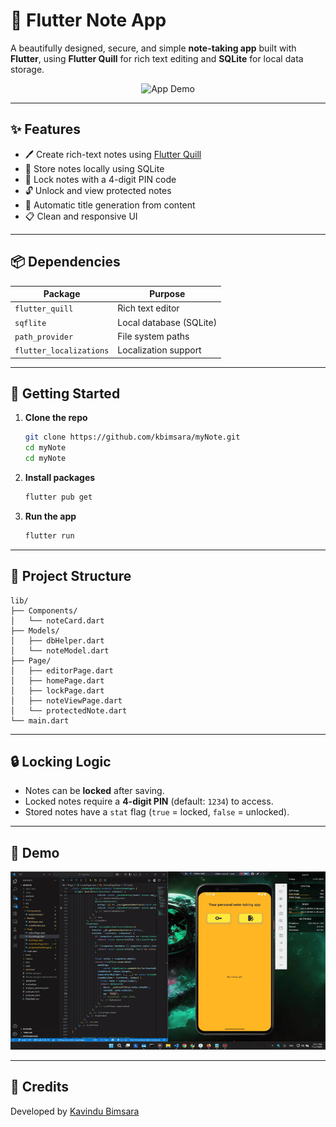 
# 📝 Flutter Note App

A beautifully designed, secure, and simple **note-taking app** built with **Flutter**, using **Flutter Quill** for rich text editing and **SQLite** for local data storage.

<div align="center">
  <img src="assets/FlutterNoteApp_demo_20250711171306.gif" alt="App Demo" width="400"/>
</div>

---

## ✨ Features

- 🖊️ Create rich-text notes using [Flutter Quill](https://pub.dev/packages/flutter_quill)
- 💾 Store notes locally using SQLite
- 🔐 Lock notes with a 4-digit PIN code
- 🔓 Unlock and view protected notes
- 🧠 Automatic title generation from content
- 📋 Clean and responsive UI

---

## 📦 Dependencies

| Package | Purpose |
|--------|---------|
| `flutter_quill` | Rich text editor |
| `sqflite`       | Local database (SQLite) |
| `path_provider` | File system paths |
| `flutter_localizations` | Localization support |

---

## 🚀 Getting Started

1. **Clone the repo**
   ```bash
   git clone https://github.com/kbimsara/myNote.git
   cd myNote
   cd myNote
   ```

2. **Install packages**
   ```bash
   flutter pub get
   ```

3. **Run the app**
   ```bash
   flutter run
   ```

---

## 📂 Project Structure

```
lib/
├── Components/
│   └── noteCard.dart
├── Models/
│   ├── dbHelper.dart
│   └── noteModel.dart
├── Page/
│   ├── editorPage.dart
│   ├── homePage.dart
│   ├── lockPage.dart
│   ├── noteViewPage.dart
│   └── protectedNote.dart
└── main.dart
```

---

## 🔒 Locking Logic

- Notes can be **locked** after saving.
- Locked notes require a **4-digit PIN** (default: `1234`) to access.
- Stored notes have a `stat` flag (`true` = locked, `false` = unlocked).

---

## 🎥 Demo

![Demo GIF](demo.gif)

---

## 🙌 Credits

Developed by [Kavindu Bimsara](https://github.com/kbimsara)
